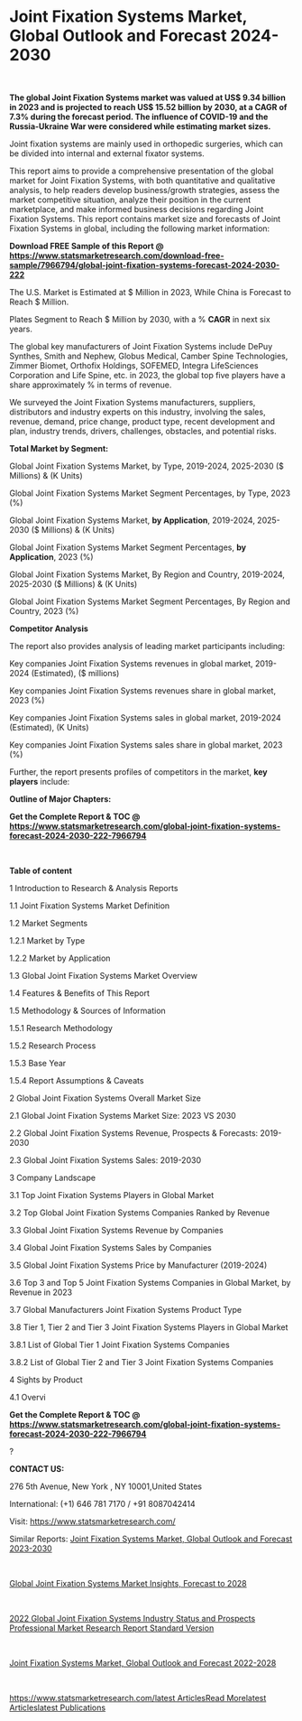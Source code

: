 <h1>Joint Fixation Systems Market, Global Outlook and Forecast 2024-2030</h1><br/><p><strong>The global Joint Fixation Systems market was valued at US$ 9.34 billion in 2023 and is projected to reach US$ 15.52 billion by 2030, at a <strong>CAGR</strong> of 7.3% during the forecast period. The influence of COVID-19 and the Russia-Ukraine War were considered while estimating market sizes.</strong></p>
 
 
 
 <p>Joint fixation systems are mainly used in orthopedic surgeries, which can be divided into internal and external fixator systems.</p>
 
 
 
 <p>This report aims to provide a comprehensive presentation of the global market for Joint Fixation Systems, with both quantitative and qualitative analysis, to help readers develop business/growth strategies, assess the market competitive situation, analyze their position in the current marketplace, and make informed business decisions regarding Joint Fixation Systems. This report contains market size and forecasts of Joint Fixation Systems in global, including the following market information:</p>
 
 
 
 <p><strong>Download FREE Sample of this Report @ <a href="https://www.statsmarketresearch.com/download-free-sample/7966794/global-joint-fixation-systems-forecast-2024-2030-222">https://www.statsmarketresearch.com/download-free-sample/7966794/global-joint-fixation-systems-forecast-2024-2030-222</a></strong></p>
 
 
 
 <p>The U.S. Market is Estimated at $ Million in 2023, While China is Forecast to Reach $ Million.</p>
 
 
 
 <p>Plates Segment to Reach $ Million by 2030, with a % <strong>CAGR</strong> in next six years.</p>
 
 
 
 <p>The global key manufacturers of Joint Fixation Systems include DePuy Synthes, Smith and Nephew, Globus Medical, Camber Spine Technologies, Zimmer Biomet, Orthofix Holdings, SOFEMED, Integra LifeSciences Corporation and Life Spine, etc. in 2023, the global top five players have a share approximately % in terms of revenue.</p>
 
 
 
 <p>We surveyed the Joint Fixation Systems manufacturers, suppliers, distributors and industry experts on this industry, involving the sales, revenue, demand, price change, product type, recent development and plan, industry trends, drivers, challenges, obstacles, and potential risks.</p>
 
 
 
 <p><strong>Total Market by Segment:</strong></p>
 
 
 
 <p>Global Joint Fixation Systems Market, by Type, 2019-2024, 2025-2030 ($ Millions) & (K Units)</p>
 
 
 
 <p>Global Joint Fixation Systems Market Segment Percentages, by Type, 2023 (%)</p>
 
 
 
 <p>Global Joint Fixation Systems Market, <strong>by Application</strong>, 2019-2024, 2025-2030 ($ Millions) & (K Units)</p>
 
 
 
 <p>Global Joint Fixation Systems Market Segment Percentages, <strong>by Application</strong>, 2023 (%)</p>
 
 
 
 <p>Global Joint Fixation Systems Market, By Region and Country, 2019-2024, 2025-2030 ($ Millions) & (K Units)</p>
 
 
 
 <p>Global Joint Fixation Systems Market Segment Percentages, By Region and Country, 2023 (%)</p>
 
 
 
 <p><strong>Competitor Analysis</strong></p>
 
 
 
 <p>The report also provides analysis of leading market participants including:</p>
 
 
 
 <p>Key companies Joint Fixation Systems revenues in global market, 2019-2024 (Estimated), ($ millions)</p>
 
 
 
 <p>Key companies Joint Fixation Systems revenues share in global market, 2023 (%)</p>
 
 
 
 <p>Key companies Joint Fixation Systems sales in global market, 2019-2024 (Estimated), (K Units)</p>
 
 
 
 <p>Key companies Joint Fixation Systems sales share in global market, 2023 (%)</p>
 
 
 
 <p>Further, the report presents profiles of competitors in the market, <strong>key players</strong> include:</p>
 
 
 
 <p><strong>Outline of Major Chapters:</strong></p>
 
 
 
 <div><b>Get the Complete Report & TOC @ <a href="https://www.statsmarketresearch.com/global-joint-fixation-systems-forecast-2024-2030-222-7966794">https://www.statsmarketresearch.com/global-joint-fixation-systems-forecast-2024-2030-222-7966794</a></b></div>
 
 
 
 <p><br />
 
 <b>Table of content</b></p>
 
 
 
 <p>1 Introduction to Research & Analysis Reports<br />
 
 1.1 Joint Fixation Systems Market Definition<br />
 
 1.2 Market Segments<br />
 
 1.2.1 Market by Type<br />
 
 1.2.2 Market by Application<br />
 
 1.3 Global Joint Fixation Systems Market Overview<br />
 
 1.4 Features & Benefits of This Report<br />
 
 1.5 Methodology & Sources of Information<br />
 
 1.5.1 Research Methodology<br />
 
 1.5.2 Research Process<br />
 
 1.5.3 Base Year<br />
 
 1.5.4 Report Assumptions & Caveats<br />
 
 2 Global Joint Fixation Systems Overall Market Size<br />
 
 2.1 Global Joint Fixation Systems Market Size: 2023 VS 2030<br />
 
 2.2 Global Joint Fixation Systems Revenue, Prospects & Forecasts: 2019-2030<br />
 
 2.3 Global Joint Fixation Systems Sales: 2019-2030<br />
 
 3 Company Landscape<br />
 
 3.1 Top Joint Fixation Systems Players in Global Market<br />
 
 3.2 Top Global Joint Fixation Systems Companies Ranked by Revenue<br />
 
 3.3 Global Joint Fixation Systems Revenue by Companies<br />
 
 3.4 Global Joint Fixation Systems Sales by Companies<br />
 
 3.5 Global Joint Fixation Systems Price by Manufacturer (2019-2024)<br />
 
 3.6 Top 3 and Top 5 Joint Fixation Systems Companies in Global Market, by Revenue in 2023<br />
 
 3.7 Global Manufacturers Joint Fixation Systems Product Type<br />
 
 3.8 Tier 1, Tier 2 and Tier 3 Joint Fixation Systems Players in Global Market<br />
 
 3.8.1 List of Global Tier 1 Joint Fixation Systems Companies<br />
 
 3.8.2 List of Global Tier 2 and Tier 3 Joint Fixation Systems Companies<br />
 
 4 Sights by Product<br />
 
 4.1 Overvi</p>
 
 
 
 <div><b>Get the Complete Report & TOC @ <a href="https://www.statsmarketresearch.com/global-joint-fixation-systems-forecast-2024-2030-222-7966794">https://www.statsmarketresearch.com/global-joint-fixation-systems-forecast-2024-2030-222-7966794</a></b></div>
 
 
 
 <p>? </p>
 
 
 
 <p><b>CONTACT US:</b><br />
 
 276 5th Avenue, New York , NY 10001,United States<br />
 
 International: (+1) 646 781 7170 / +91 8087042414<br />
 
 Visit: <a href="https://www.statsmarketresearch.com/">https://www.statsmarketresearch.com/</a><br />
 
 Similar Reports: <a href="https://www.statsmarketresearch.com/global-joint-fixation-systems-forecast-2024-2030-222-7966794">Joint Fixation Systems Market, Global Outlook and Forecast 2023-2030</a><br />
 
 <br />
 
 <a href="https://www.statsmarketresearch.com/global-joint-fixation-systems-forecast-2024-2030-222-7966794">Global Joint Fixation Systems Market Insights, Forecast to 2028</a><br />
 
 <br />
 
 <a href="https://www.statsmarketresearch.com/global-joint-fixation-systems-forecast-2024-2030-222-7966794">2022 Global Joint Fixation Systems Industry Status and Prospects Professional Market Research Report Standard Version</a><br />
 
 <br />
 
 <a href="https://www.statsmarketresearch.com/global-joint-fixation-systems-forecast-2024-2030-222-7966794">Joint Fixation Systems Market, Global Outlook and Forecast 2022-2028</a><br />
 
 <br />
 
 <a href="https://gyeongbokgung.com">https://www.statsmarketresearch.com/</a><a href="https://hallyeomaritime.com">latest Articles</a><a href="https://jingwansa.com">Read More</a><a href="https://nguoiviet.jp/">latest Articles</a><a href="https://www.intelmarketresearch.com/">latest Publications</a></p>